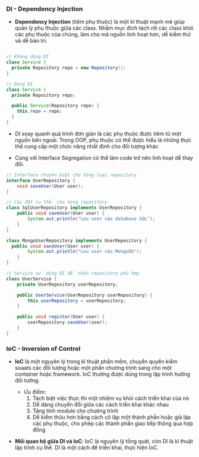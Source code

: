 ### DI - Dependency Injection

- **Dependency Injection** (tiêm phụ thuộc) là một kĩ thuật mạnh mẽ giúp quản lý phụ thuộc giữa các class. Nhằm mục đích tách rời các class khỏi các phụ thuộc của chúng, làm cho mã nguồn linh hoạt hơn, dễ kiểm thử và dễ bảo trì.

```java

// Không dùng DI
class Service {
  private Repository repo = new Repository();
}

// Dùng DI
class Service {
  private Repository repo;

  public Service(Repository repo) {
    this.repo = repo;
  }
}

```

- DI xoay quanh quá trình đơn giản là các phụ thuộc được tiêm từ một nguồn bên ngoài. Trong OOP, phụ thuộc có thể được hiểu là những thực thế cung cấp một chức năng nhất định cho đối tượng khác

- Cùng với Interface Segregation có thể làm code trở nên linh hoạt dễ thay đổi.

```java
// Interface chuyên biệt cho từng loại repository
interface UserRepository {
    void saveUser(User user);
}

// Cài đặt cụ thể cho từng repository
class SqlUserRepository implements UserRepository {
    public void saveUser(User user) {
        System.out.println("Lưu user vào database SQL");
    }
}

class MongoUserRepository implements UserRepository {
  public void saveUser(User user) {
        System.out.println("Lưu user vào MongoDb");
    }
}

// Service sử dụng DI để nhận repository phù hợp
class UserService {
    private UserRepository userRepository;

    public UserService(UserRepository userRepository) {
        this.userRepository = userRepository;
    }

    public void register(User user) {
        userRepository.saveUser(user);
    }
}
```


### IoC - Inversion of Control

- **IoC** là một nguyên lý trong kĩ thuật phần mềm, chuyển quyền kiểm soaats các đối tượng hoặc một phần chương trình sang cho một container hoặc framework. IoC thường được dùng trong lập trình hướng đối tướng.

  + Ưu điểm:
    1. Tách biệt việc thực thi một nhiệm vụ khỏi cách triển khai của nó
    2. Dễ dàng chuyển đổi giữa các cách triển khai khác nhau
    3. Tăng tính module cho chương trình
    4. Dễ kiểm thửu hơn bằng cách cô lập một thành phần hoặc giả lập các phụ thuộc, cho phép các thành phần giao tiếp thông qua hợp đồng

- **Mối quan hệ giữa DI và IoC**: IoC là nguyên lý tổng quát, còn DI là kĩ thuật lập trình cụ thể. DI là một cách để triển khai, thực hiện IoC.
